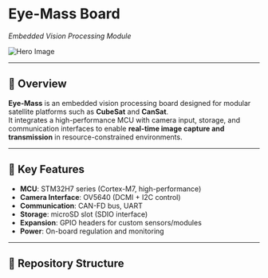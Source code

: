# Eye-Mass Board  
*Embedded Vision Processing Module*

![Hero Image](docs/images/assembled.jpg)

---

## 🔎 Overview
**Eye-Mass** is an embedded vision processing board designed for modular satellite platforms such as **CubeSat** and **CanSat**.  
It integrates a high-performance MCU with camera input, storage, and communication interfaces to enable **real-time image capture and transmission** in resource-constrained environments.

---

## 🔧 Key Features
- **MCU**: STM32H7 series (Cortex-M7, high-performance)
- **Camera Interface**: OV5640 (DCMI + I2C control)
- **Communication**: CAN-FD bus, UART
- **Storage**: microSD slot (SDIO interface)
- **Expansion**: GPIO headers for custom sensors/modules
- **Power**: On-board regulation and monitoring

---

## 📂 Repository Structure

